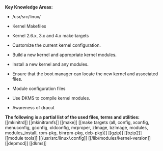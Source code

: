 **Key Knowledge Areas:**

- /usr/src/linux/

- Kernel Makefiles

- Kernel 2.6.x, 3.x and 4.x make targets

- Customize the current kernel configuration.

- Build a new kernel and appropriate kernel modules.

- Install a new kernel and any modules.

- Ensure that the boot manager can locate the new kernel and associated files.

- Module configuration files

- Use DKMS to compile kernel modules.

- Awareness of dracut

**The following is a partial list of the used files, terms and utilities:**
[[mkinitrd]]
[[mkinitramfs]]
[[make]]
[[make targets (all, config, xconfig, menuconfig, gconfig, oldconfig, mrproper, zImage, bzImage, modules, modules_install, rpm-pkg, binrpm-pkg, deb-pkg)]]
[[gzip]]
[[bzip2]]
[[module tools]]
[[/usr/src/linux/.config]]
[[/lib/modules/kernel-version]]
[[depmod]]
[[dkms]]
